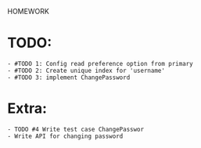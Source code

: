 HOMEWORK
# TODO:
    - #TODO 1: Config read preference option from primary
    - #TODO 2: Create unique index for 'username'
    - #TODO 3: implement ChangePassword 

# Extra:
    - TODO #4 Write test case ChangePasswor
    - Write API for changing password